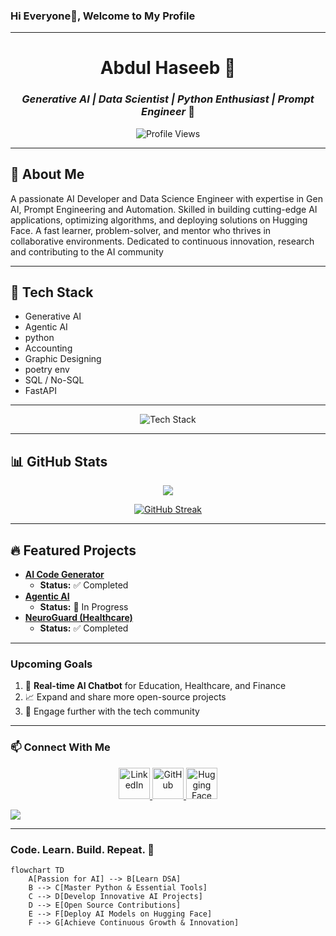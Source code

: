 ### Hi Everyone👋, Welcome to My Profile

---

<div align="center">

# **Abdul Haseeb** 🌟

### *Generative AI | Data Scientist | Python Enthusiast | Prompt Engineer* 🚀

![Profile Views](https://komarev.com/ghpvc/?username=YourGitHubUsername&style=flat-square&color=blue)

</div>

---

## 🌟 About Me
A passionate AI Developer and Data Science Engineer with expertise in Gen AI, Prompt Engineering and Automation. Skilled in building cutting-edge AI applications, optimizing algorithms, and deploying solutions on Hugging Face. A fast learner, problem-solver, and mentor who thrives in collaborative environments. Dedicated to continuous innovation, research and contributing to the AI community

---

## 🚀 Tech Stack
- Generative AI
- Agentic AI
- python
- Accounting
- Graphic Designing
- poetry env
- SQL / No-SQL
- FastAPI
  
---

<p align="center">
  <img src="https://skillicons.dev/icons?i=python,streamlit,fastapi,git,github,linux,sql, nosql, ai" alt="Tech Stack" />
</p>

---

## 📊 GitHub Stats
<div align="center">
  <img src="https://github-readme-stats.vercel.app/api?username=abdul-haseeb-0&theme=dark&show_icons=true" />
  
  [![GitHub Streak](https://github-readme-streak-stats.herokuapp.com?user=Abdul%20Haseeb&theme=highcontrast&short_numbers=true&card_width=600)](https://git.io/streak-stats)
</div>

---

## 🔥 Featured Projects
- **[AI Code Generator]([https://github.com/YourGitHubUsername/AI-Code-Generator](https://github.com/abdul-haseeb-0/smart-code-generator.git))**  
  - **Status:** ✅ Completed
- **[Agentic AI]([https://github.com/YourGitHubUsername/Crypto-Indicator](https://github.com/abdul-haseeb-0/agentic-ai.git))** 
  - **Status:** 🚧 In Progress
- **[NeuroGuard (Healthcare)]([https://github.com/YourGitHubUsername/AI-Healthcare-Chatbot](https://github.com/abdul-haseeb-0/NeuroGuard.git))**
  - **Status:** ✅ Completed

---

### Upcoming Goals
1. 🚀 **Real-time AI Chatbot** for Education, Healthcare, and Finance
2. 📈 Expand and share more open-source projects
3. 🤝 Engage further with the tech community

---

### 📫 **Connect With Me**
<p align="center">
  <a href="https://www.linkedin.com/in/abdul-haseeb-980075323/" target="_blank">
    <img src="https://skillicons.dev/icons?i=linkedin" alt="LinkedIn" width="50" />
  </a>
  <a href="https://github.com/abdul-haseeb-0" target="_blank">
    <img src="https://skillicons.dev/icons?i=github" alt="GitHub" width="50" />
  </a>
  <a href="https://huggingface.co/Haseeb-001" target="_blank">
    <img src="https://huggingface.co/front/assets/huggingface_logo.svg" alt="Hugging Face" width="50" />
  </a>
</p>
  <a href="https://github.com/abdul-haseeb-0" target="_blank"><img src="[https://img.shields.io/badge/%F0%9F%93%9D-181717?style=for-the-badge&logo=github&logoColor=white](https://encrypted-tbn0.gstatic.com/images?q=tbn:ANd9GcSyYZl4Yf0aGwj8FPEOmjhG1ODkzi6gjbB9lw&s)" /></a>
  
</p>

---

### **Code. Learn. Build. Repeat.** 🚀

```mermaid
flowchart TD
    A[Passion for AI] --> B[Learn DSA]
    B --> C[Master Python & Essential Tools]
    C --> D[Develop Innovative AI Projects]
    D --> E[Open Source Contributions]
    E --> F[Deploy AI Models on Hugging Face]
    F --> G[Achieve Continuous Growth & Innovation]
